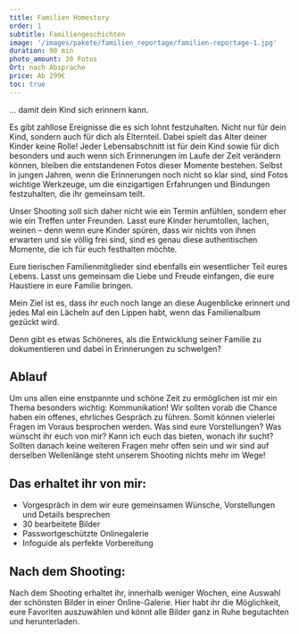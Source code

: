 ```yaml
---
title: Familien Homestory
order: 1
subtitle: Familiengeschichten
image: '/images/pakete/familien_reportage/familien-reportage-1.jpg'
duration: 90 min
photo_amount: 30 Fotos
Ort: nach Absprache 
price: Ab 299€
toc: true
--- 
```


... damit dein Kind sich erinnern kann. 

Es gibt zahllose Ereignisse die es sich lohnt festzuhalten. Nicht nur für dein Kind, sondern auch für dich als Elternteil. 
Dabei spielt das Alter deiner Kinder keine Rolle! Jeder Lebensabschnitt ist für dein Kind sowie für dich besonders und auch wenn sich Erinnerungen im Laufe der Zeit verändern können, bleiben die entstandenen Fotos dieser Momente bestehen. Selbst in jungen Jahren, wenn die Erinnerungen noch nicht so klar sind, sind Fotos wichtige Werkzeuge, um die einzigartigen Erfahrungen und Bindungen festzuhalten, die ihr gemeinsam teilt.

Unser Shooting soll sich daher nicht wie ein Termin anfühlen, sondern eher wie ein Treffen unter Freunden. Lasst eure Kinder herumtollen, lachen, weinen – denn wenn eure Kinder spüren, dass wir nichts von ihnen erwarten und sie völlig frei sind, sind es genau diese authentischen Momente, die ich für euch festhalten möchte. 

Eure tierischen Familienmitglieder sind ebenfalls ein wesentlicher Teil eures Lebens. Lasst uns gemeinsam die Liebe und Freude einfangen, die eure Haustiere in eure Familie bringen. 

Mein Ziel ist es, dass ihr euch noch lange an diese Augenblicke erinnert und jedes Mal ein Lächeln auf den Lippen habt, wenn das Familienalbum gezückt wird.

Denn gibt es etwas Schöneres, als die Entwicklung seiner Familie zu dokumentieren und dabei in Erinnerungen zu schwelgen? 

## Ablauf

Um uns allen eine enstpannte und schöne Zeit zu ermöglichen ist mir ein Thema besonders wichtig: Kommunikation! 
Wir sollten vorab die Chance haben ein offenes, ehrliches Gespräch zu führen. Somit können vielerlei Fragen im Voraus besprochen werden. 
Was sind eure Vorstellungen? Was wünscht ihr euch von mir? Kann ich euch das bieten, wonach ihr sucht? 
Sollten danach keine weiteren Fragen mehr offen sein und wir sind auf derselben Wellenlänge steht unserem Shooting nichts mehr im Wege!

## Das erhaltet ihr von mir: 

- Vorgespräch in dem wir eure gemeinsamen Wünsche, Vorstellungen und Details besprechen
- 30 bearbeitete Bilder
- Passwortgeschützte Onlinegalerie  
- Infoguide als perfekte Vorbereitung


## Nach dem Shooting: 

Nach dem Shooting erhaltet ihr, innerhalb weniger Wochen, eine Auswahl der schönsten Bilder in einer Online-Galerie. Hier habt ihr die Möglichkeit, eure Favoriten auszuwählen und könnt alle Bilder ganz in Ruhe begutachten und herunterladen. 